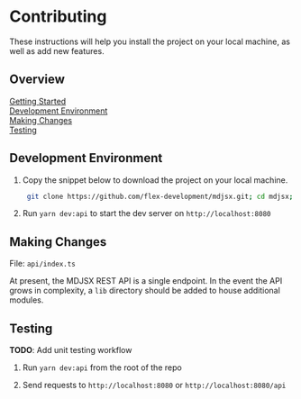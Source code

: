 # Contributing

These instructions will help you install the project on your local machine, as
well as add new features.

## Overview

[Getting Started](../../../docs/CONTRIBUTING.md)  
[Development Environment](#development-environment)  
[Making Changes](#making-changes)  
[Testing](#testing)

## Development Environment

1. Copy the snippet below to download the project on your local machine.

   ```zsh
    git clone https://github.com/flex-development/mdjsx.git; cd mdjsx; yarn
   ```

2. Run `yarn dev:api` to start the dev server on `http://localhost:8080`

## Making Changes

File: `api/index.ts`

At present, the MDJSX REST API is a single endpoint. In the event the API grows
in complexity, a `lib` directory should be added to house additional modules.

## Testing

**TODO**: Add unit testing workflow

1. Run `yarn dev:api` from the root of the repo

2. Send requests to `http://localhost:8080` or `http://localhost:8080/api`
